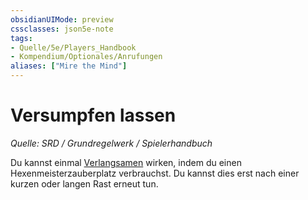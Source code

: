 ```yaml
---
obsidianUIMode: preview
cssclasses: json5e-note
tags:
- Quelle/5e/Players_Handbook
- Kompendium/Optionales/Anrufungen
aliases: ["Mire the Mind"]
---
```

# Versumpfen lassen
*Quelle: SRD / Grundregelwerk / Spielerhandbuch*  

Du kannst einmal  [Verlangsamen](../../Zauber/Verlangsamen.md) wirken, indem du einen Hexenmeisterzauberplatz verbrauchst. Du kannst dies erst nach einer kurzen oder langen Rast erneut tun.